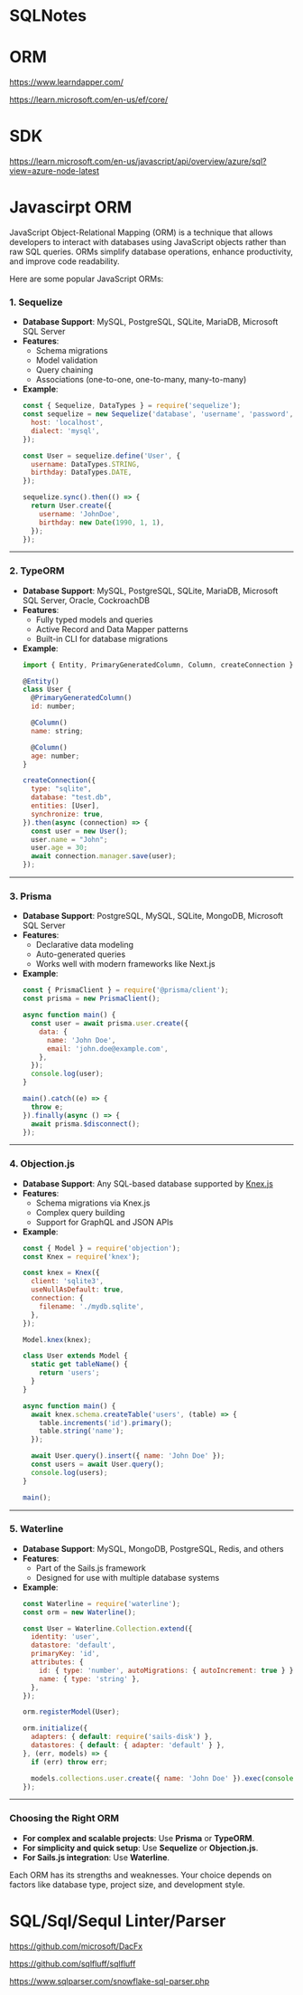 # SQLNotes

# ORM

https://www.learndapper.com/

https://learn.microsoft.com/en-us/ef/core/

# SDK

https://learn.microsoft.com/en-us/javascript/api/overview/azure/sql?view=azure-node-latest

# Javascirpt ORM

JavaScript Object-Relational Mapping (ORM) is a technique that allows developers to interact with databases using JavaScript objects rather than raw SQL queries. ORMs simplify database operations, enhance productivity, and improve code readability.

Here are some popular JavaScript ORMs:

### 1. **Sequelize**
   - **Database Support**: MySQL, PostgreSQL, SQLite, MariaDB, Microsoft SQL Server
   - **Features**:
     - Schema migrations
     - Model validation
     - Query chaining
     - Associations (one-to-one, one-to-many, many-to-many)
   - **Example**:
     ```javascript
     const { Sequelize, DataTypes } = require('sequelize');
     const sequelize = new Sequelize('database', 'username', 'password', {
       host: 'localhost',
       dialect: 'mysql',
     });

     const User = sequelize.define('User', {
       username: DataTypes.STRING,
       birthday: DataTypes.DATE,
     });

     sequelize.sync().then(() => {
       return User.create({
         username: 'JohnDoe',
         birthday: new Date(1990, 1, 1),
       });
     });
     ```

---

### 2. **TypeORM**
   - **Database Support**: MySQL, PostgreSQL, SQLite, MariaDB, Microsoft SQL Server, Oracle, CockroachDB
   - **Features**:
     - Fully typed models and queries
     - Active Record and Data Mapper patterns
     - Built-in CLI for database migrations
   - **Example**:
     ```javascript
     import { Entity, PrimaryGeneratedColumn, Column, createConnection } from "typeorm";

     @Entity()
     class User {
       @PrimaryGeneratedColumn()
       id: number;

       @Column()
       name: string;

       @Column()
       age: number;
     }

     createConnection({
       type: "sqlite",
       database: "test.db",
       entities: [User],
       synchronize: true,
     }).then(async (connection) => {
       const user = new User();
       user.name = "John";
       user.age = 30;
       await connection.manager.save(user);
     });
     ```

---

### 3. **Prisma**
   - **Database Support**: PostgreSQL, MySQL, SQLite, MongoDB, Microsoft SQL Server
   - **Features**:
     - Declarative data modeling
     - Auto-generated queries
     - Works well with modern frameworks like Next.js
   - **Example**:
     ```javascript
     const { PrismaClient } = require('@prisma/client');
     const prisma = new PrismaClient();

     async function main() {
       const user = await prisma.user.create({
         data: {
           name: 'John Doe',
           email: 'john.doe@example.com',
         },
       });
       console.log(user);
     }

     main().catch((e) => {
       throw e;
     }).finally(async () => {
       await prisma.$disconnect();
     });
     ```

---

### 4. **Objection.js**
   - **Database Support**: Any SQL-based database supported by [Knex.js](http://knexjs.org/)
   - **Features**:
     - Schema migrations via Knex.js
     - Complex query building
     - Support for GraphQL and JSON APIs
   - **Example**:
     ```javascript
     const { Model } = require('objection');
     const Knex = require('knex');

     const knex = Knex({
       client: 'sqlite3',
       useNullAsDefault: true,
       connection: {
         filename: './mydb.sqlite',
       },
     });

     Model.knex(knex);

     class User extends Model {
       static get tableName() {
         return 'users';
       }
     }

     async function main() {
       await knex.schema.createTable('users', (table) => {
         table.increments('id').primary();
         table.string('name');
       });

       await User.query().insert({ name: 'John Doe' });
       const users = await User.query();
       console.log(users);
     }

     main();
     ```

---

### 5. **Waterline**
   - **Database Support**: MySQL, MongoDB, PostgreSQL, Redis, and others
   - **Features**:
     - Part of the Sails.js framework
     - Designed for use with multiple database systems
   - **Example**:
     ```javascript
     const Waterline = require('waterline');
     const orm = new Waterline();

     const User = Waterline.Collection.extend({
       identity: 'user',
       datastore: 'default',
       primaryKey: 'id',
       attributes: {
         id: { type: 'number', autoMigrations: { autoIncrement: true } },
         name: { type: 'string' },
       },
     });

     orm.registerModel(User);

     orm.initialize({
       adapters: { default: require('sails-disk') },
       datastores: { default: { adapter: 'default' } },
     }, (err, models) => {
       if (err) throw err;

       models.collections.user.create({ name: 'John Doe' }).exec(console.log);
     });
     ```

---

### Choosing the Right ORM
- **For complex and scalable projects**: Use **Prisma** or **TypeORM**.
- **For simplicity and quick setup**: Use **Sequelize** or **Objection.js**.
- **For Sails.js integration**: Use **Waterline**.

Each ORM has its strengths and weaknesses. Your choice depends on factors like database type, project size, and development style.


# SQL/Sql/Sequl Linter/Parser

https://github.com/microsoft/DacFx

https://github.com/sqlfluff/sqlfluff

https://www.sqlparser.com/snowflake-sql-parser.php
